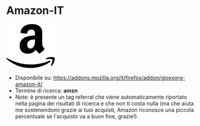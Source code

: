 # Amazon-IT

![](https://raw.githubusercontent.com/gioxx/fxaddons/master/amazon-it/icon-128.png)

- Disponibile su: https://addons.mozilla.org/it/firefox/addon/gioxxorg-amazon-it/
- Termine di ricerca: **amzn**
- Note: è presente un tag referral che viene automaticamente riportato nella pagina dei risultati di ricerca e che non ti costa nulla (ma che aiuta me sostenendomi grazie ai tuoi acquisti, Amazon riconosce una piccola percentuale se l'acquisto va a buon fine, grazie!).